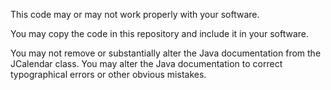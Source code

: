 This code may or may not work properly with your software.

You may copy the code in this repository and include it in your software.  

You may not remove or substantially alter the Java documentation from the JCalendar class.  You may alter the Java documentation to correct typographical errors or other obvious mistakes.
